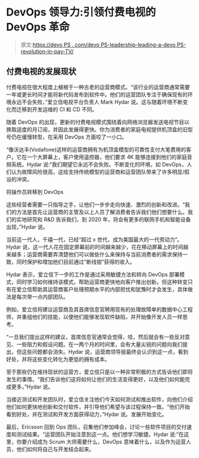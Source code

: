 # DevOps 领导力:引领付费电视的 DevOps 革命

> 原文:[https://devo PS . com/devo PS-leadership-leading-a-devo PS-revolution-in-pay-TV/](https://devops.com/devops-leadership-leading-a-devops-revolution-in-pay-tv/)

## 付费电视的发展现状

付费电视在很大程度上植根于一种古老的运营商模式。“该行业的运营商通常需要一年或更长时间才能将新代码发布到软件中。他们的运营团队专注于确保现有的环境永远不会失败，”爱立信电视平台负责人 Mark Hydar 说。这与随着环境不断变化而迁移到开发运维的 CI 和 CD 不同。

随着 DevOps 的出现，更新的付费电视模式围绕着向网络浏览器发送电视节目以换取适度的月订阅，并因此发展得更快。你为消费者的家庭电视提供机顶盒的旧型号仍在缓慢转型，在采用 DevOps 方面咬了一小口。

“像沃达丰(Vodafone)这样的运营商拥有为机顶盒模型的可靠性支付大笔费用的客户。它在一个大屏幕上，客户使用遥控器，他们要求 4K 能够连接到他们的家庭音频系统。Hydar 说:“我们期望它永远不会失败。不断变化的环境，如 DevOps，人们认为故障风险很高，这给支持传统模型的运营商和运营团队带来了许多明显/假设的冲突。

将操作员转移到 DevOps

这些经营者需要一只指导之手，让他们一步步走向快速、激烈的创新和改进。“我们的方法是首先让运营商的主管及以上人员了解消费者告诉我们他们想要什么。我们的实地研究和 R&D 告诉我们，到 2020 年，将会有更多的联网手机和智能设备出现，”Hydar 说。

当前这一代人，千禧一代，已经“超过 x 世代，成为美国最大的一代劳动力”。Hydar 说，这一代人花在固定屏幕前的时间越来越少，花在移动屏幕上的时间越来越多；运营商需要弄清楚他们可以做些什么来保持与当前消费者的需求保持一致，同时保护和增加他们目前通过“断线钳”获得的收入。

Hydar 表示，爱立信下一步的工作是通过采用敏捷方法和转向 DevOps 部署模式，同时学习如何维持该模式，帮助运营商更快地向客户推出创新。但这种转变只有在爱立信帮助其运营商客户处理预期水平的内部担忧和犹豫时才会发生，具体做法是每次带一点内部团队。

例如，爱立信将建议运营商及其首席信息官聘用现有的处理故障单的数据中心工程师，并重组他们的技能，以便他们能够发现软件缺陷，并开始像开发人员一样思考。

“一旦我们提出这样的建议，首席信息官通常会觉得，哇，然后就会有一些反对意见、一些阻力和假设问题。在一两个月的时间里，会有大量尖锐的问题向我们提出，但这些问题都会消失。Hydar 说，运营商领导层最终会认识到这一点，看到好处，并将这些变化转化为更低的拥有成本。

至于那些仍在维持现状的运营方，爱立信只是以一种非常积极的方式告诉他们即将发生的事情。“我们告诉他们这将如何让他们的生活变得更好，以及他们如何能完成更多，”Hydar 说。

当接近测试和开发团队时，爱立信关注他们今天如何测试和推出软件，向他们介绍他们如何更快地创新和交付软件，并引导他们希望与该过程保持一致。“他们开始看到好处，并在测试和开发方面获得动力，”Hydar 说。发展开始变化。

最后，Ericsson 回到 Ops 团队，召集他们参加峰会，讨论一些软件项目的交付速度和测试结果。“运营团队开始注意到这一点。他们想学习敏捷。Hydar 说:“在这里，你要介绍成为 Scrum 大师需要什么，DevOps 意味着什么，以及作为运营人员，他们如何将自己与开发结合起来。
